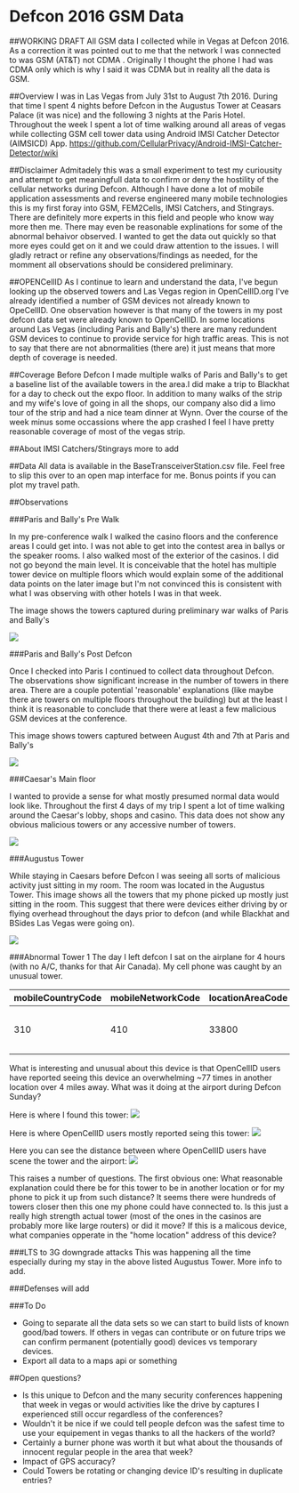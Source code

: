 # Defcon 2016 GSM Data
##WORKING DRAFT
All GSM data I collected while in Vegas at Defcon 2016. As a correction it was pointed out to me that the network I was connected to was GSM (AT&T) not CDMA . Originally I thought the phone I had was CDMA only which is why I said it was CDMA but in reality all the data is GSM.

##Overview
I was in Las Vegas from July 31st to August 7th 2016. During that time I spent 4 nights before Defcon in the Augustus Tower at Ceasars Palace (it was nice) and the following 3 nights at the Paris Hotel. Throughout the week I spent a lot of time walking around all areas of vegas while collecting GSM cell tower data using Android IMSI Catcher Detector (AIMSICD) App. https://github.com/CellularPrivacy/Android-IMSI-Catcher-Detector/wiki   

##Disclaimer
Admitadely this was a small experiment to test my curiousity and attempt to get meaningfull data to confirm or deny the hostility of the cellular networks during Defcon. Although I have done a lot of mobile application assessments and reverse engineered many mobile technologies this is my first foray into GSM, FEM2Cells, IMSI Catchers, and Stingrays. There are definitely more experts in this field and people who know way more then me. There may even be reasonable explinations for some of the abnormal behaivor observed. I wanted to get the data out quickly so that more eyes could get on it and we could draw attention to the issues. I will gladly retract or refine any observations/findings as needed, for the momment all observations should be considered preliminary.

##OPENCellID
As I continue to learn and understand the data, I've begun looking up the observed towers and Las Vegas region in OpenCellID.org I've already identified a number of GSM devices not already known to OpeCellID. One observation however is that many of the towers in my post defcon data set were already known to OpenCellID. In some locations around Las Vegas (including Paris and Bally's) there are many redundent GSM devices to continue to provide service for high traffic areas. This is not to say that there are not abnormalities (there are) it just means that more depth of coverage is needed. 

##Coverage
Before Defcon I made multiple walks of Paris and Bally's to get a baseline list of the available towers in the area.I did make a trip to Blackhat for a day to check out the expo floor. In addition to many walks of the strip and my wife's love of going in all the shops, our company also did a limo tour of the strip and had a nice team dinner at Wynn. Over the course of the week minus some occassions where the app crashed I feel I have pretty reasonable coverage of most of the vegas strip.

##About IMSI Catchers/Stingrays
more to add

##Data
All data is available in the BaseTransceiverStation.csv file. Feel free to slip this over to an open map interface for me. Bonus points if you can plot my travel path.

##Observations

###Paris and Bally's Pre Walk

In my pre-conference walk I walked the casino floors and the conference areas I could get into. I was not able to get into the contest area in ballys or the speaker rooms. I also walked most of the exterior of the casinos. I did not go beyond the main level. It is conceivable that the hotel has multiple tower device on multiple floors which would explain some of the additional data points on the later image but I'm not convinced this is consistent with what I was observing with other hotels I was in that week.

The image shows the towers captured during preliminary war walks of Paris and Bally's

![](https://github.com/MrVaughan/Defcon2016CDMAData/blob/master/images/Screenshot_2016-08-03-23-36-37_Pre_Defcon_Paris_Ballys.png?raw=true)

###Paris and Bally's Post Defcon

Once I checked into Paris I continued to collect data throughout Defcon. The observations show significant increase in the number of towers in there area. There are a couple potential 'reasonable' explanations (like maybe there are towers on multiple floors throughout the building) but at the least I think it is reasonable to conclude that there were at least a few malicious GSM devices at the conference.

This image shows towers captured between August 4th and 7th at Paris and Bally's

![](https://github.com/MrVaughan/Defcon2016CDMAData/blob/master/images/Screenshot_2016-08-07-14-18-58_Post%20Defcon.png?raw=true)


###Caesar's Main floor

I wanted to provide a sense for what mostly presumed normal data would look like. Throughout the first 4 days of my trip I spent a lot of time walking around the Caesar's lobby, shops and casino. This data does not show any obvious malicious towers or any accessive number of towers.

![](https://github.com/MrVaughan/Defcon2016CDMAData/blob/master/images/Screenshot_2016-08-09-11-40-45_Normal%20Area.png?raw=true)

###Augustus Tower

While staying in Caesars before Defcon I was seeing all sorts of malicious activity just sitting in my room. The room was located in the Augustus Tower. This image shows all the towers that my phone picked up mostly just sitting in the room. This suggest that there were devices either driving by or flying overhead throughout the days prior to defcon (and while Blackhat and BSides Las Vegas were going on).

![](https://github.com/MrVaughan/Defcon2016CDMAData/blob/master/images/Screenshot_2016-08-09-11-28-38_Augustus%20Tower.png?raw=true)

###Abnormal Tower 1
The day I left defcon I sat on the airplane for 4 hours (with no A/C, thanks for that Air Canada). My cell phone was caught by an unusual tower. 

|mobileCountryCode|mobileNetworkCode|locationAreaCode|cellId|primaryScramblingCode|timeFirst|timeLast|gpsLat|gpsLong|TimesSceneInOpencellID
|---|---|---|---|---|---|---|---|---|---|
|310|410|33800|92181001|2147483647|2016-08-07 21:27:16 +0000|2016-08-07 22:39:56 +0000|36.08274891|-115.1347721|77

What is interesting and unusual about this device is that OpenCellID users have reported seeing this device an overwhelming ~77 times in another location over 4 miles away. What was it doing at the airport during Defcon Sunday?

Here is where I found this tower:
![](https://github.com/MrVaughan/Defcon2016GSMData/blob/master/images/WeirdTowerA.png?raw=true)

Here is where OpenCellID users mostly reported seing this tower:
![](https://github.com/MrVaughan/Defcon2016GSMData/blob/master/images/WeirdTowerA_OpenCellID.png?raw=true)

Here you can see the distance between where OpenCellID users have scene the tower and the airport:
![](https://github.com/MrVaughan/Defcon2016GSMData/blob/master/images/WeirdTowerA_Distance.png?raw=true)


This raises a number of questions. The first obvious one: What reasonable explanation could there be for this tower to be in another location or for my phone to pick it up from such distance? It seems there were hundreds of towers closer then this one my phone could have connected to. Is this just a really high strength actual tower (most of the ones in the casinos are probably more like large routers) or did it move? If this is a malicous device, what companies opperate in the "home location" address of this device?

###LTS to 3G downgrade attacks
This was happening all the time especially during my stay in the above listed Augustus Tower. More info to add.

###Defenses
will add

###To Do
* Going to separate all the data sets so we can start to build lists of known good/bad towers. If others in vegas can contribute or on future trips we can confirm permanent (potentially good) devices vs temporary devices.
* Export all data to a maps api or something

##Open questions?
* Is this unique to Defcon and the many security conferences happening that week in vegas or would activities like the drive by captures I experienced still occur regardless of the conferences?
* Wouldn't it be nice if we could tell people defcon was the safest time to use your equipement in vegas thanks to all the hackers of the world?
* Certainly a burner phone was worth it but what about the thousands of innocent regular people in the area that week?
* Impact of GPS accuracy?
* Could Towers be rotating or changing device ID's resulting in duplicate entries?
